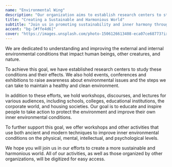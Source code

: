```yaml
---
name: "Environmental Wing"
description: "Our organization aims to establish research centers to study the external and internal environmental conditions of different regions and their impact on human beings, other creatures, and nature."
title: "Creating a Sustainable and Harmonious World"
subtitle: "Join us in promoting sustainability and inner harmony through research, education, and action"
accent: "bg-[#ffe4d6]"
cover: "https://images.unsplash.com/photo-1506126613408-eca07ce68773?ixlib=rb-4.0.3&ixid=M3wxMjA3fDB8MHxwaG90by1wYWdlfHx8fGVufDB8fHx8fA%3D%3D&auto=format&fit=crop&w=1099&q=80"
---
```


We are dedicated to understanding and improving the external and internal environmental conditions that impact human beings, other creatures, and nature.

To achieve this goal, we have established research centers to study these conditions and their effects. We also hold events, conferences and exhibitions to raise awareness about environmental issues and the steps we can take to maintain a healthy and clean environment.

In addition to these efforts, we hold workshops, discourses, and lectures for various audiences, including schools, colleges, educational institutions, the corporate world, and housing societies. Our goal is to educate and inspire people to take action to protect the environment and improve their own inner environmental conditions.

To further support this goal, we offer workshops and other activities that use both ancient and modern techniques to improve inner environmental conditions on the physical, mental, intellectual, and psychological levels.

We hope you will join us in our efforts to create a more sustainable and harmonious world. All of our activities, as well as those organized by other organizations, will be digitized for easy access.
